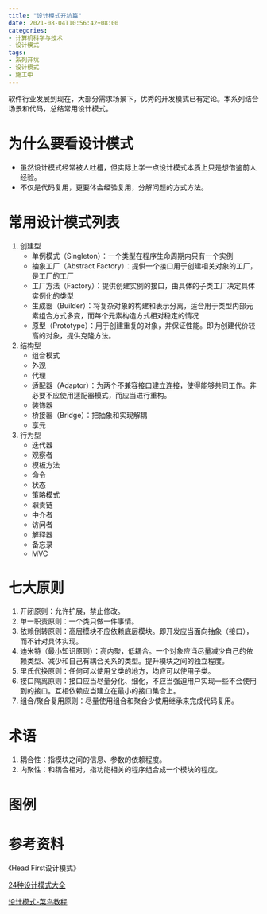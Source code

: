 ```yaml
---
title: "设计模式开坑篇"
date: 2021-08-04T10:56:42+08:00
categories:
- 计算机科学与技术
- 设计模式
tags:
- 系列开坑
- 设计模式
- 施工中
---
```

软件行业发展到现在，大部分需求场景下，优秀的开发模式已有定论。本系列结合场景和代码，总结常用设计模式。
<!--more-->
# 为什么要看设计模式
- 虽然设计模式经常被人吐槽，但实际上学一点设计模式本质上只是想借鉴前人经验。
- 不仅是代码复用，更要体会经验复用，分解问题的方式方法。
# 常用设计模式列表
1. 创建型
    - 单例模式（Singleton）：一个类型在程序生命周期内只有一个实例
    - 抽象工厂（Abstract Factory）：提供一个接口用于创建相关对象的工厂，是工厂的工厂
    - 工厂方法（Factory）：提供创建实例的接口，由具体的子类工厂决定具体实例化的类型
    - 生成器（Builder）：将复杂对象的构建和表示分离，适合用于类型内部元素组合方式多变，而每个元素构造方式相对稳定的情况
    - 原型（Prototype）：用于创建重复的对象，并保证性能。即为创建代价较高的对象，提供克隆方法。
2. 结构型
    - 组合模式
    - 外观
    - 代理
    - 适配器（Adaptor）：为两个不兼容接口建立连接，使得能够共同工作。非必要不应使用适配器模式，而应当进行重构。
    - 装饰器
    - 桥接器（Bridge）：把抽象和实现解耦
    - 享元
3. 行为型
    - 迭代器
    - 观察者
    - 模板方法
    - 命令
    - 状态
    - 策略模式
    - 职责链
    - 中介者
    - 访问者
    - 解释器
    - 备忘录
    - MVC
# 七大原则
1. 开闭原则：允许扩展，禁止修改。
2. 单一职责原则：一个类只做一件事情。
3. 依赖倒转原则：高层模块不应依赖底层模块。即开发应当面向抽象（接口），而不针对具体实现。
4. 迪米特（最小知识原则）：高内聚，低耦合。一个对象应当尽量减少自己的依赖类型、减少和自己有耦合关系的类型。提升模块之间的独立程度。
5. 里氏代换原则：任何可以使用父类的地方，均应可以使用子类。
6. 接口隔离原则：接口应当尽量分化、细化，不应当强迫用户实现一些不会使用到的接口。互相依赖应当建立在最小的接口集合上。
7. 组合/聚合复用原则：尽量使用组合和聚合少使用继承来完成代码复用。
# 术语
1. 耦合性：指模块之间的信息、参数的依赖程度。
2. 内聚性：和耦合相对，指功能相关的程序组合成一个模块的程度。
# 图例
<!-- 插入UML图例定义 -->
# 参考资料
《Head First设计模式》

[24种设计模式大全](https://blog.csdn.net/yanlin813/article/details/52664805)

[设计模式-菜鸟教程](https://www.runoob.com/design-pattern/design-pattern-tutorial.html)